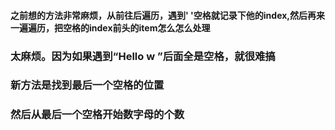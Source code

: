 #### 之前想的方法非常麻烦，从前往后遍历，遇到' '空格就记录下他的index,然后再来一遍遍历，把空格的index前头的item怎么怎么处理
### 太麻烦。因为如果遇到“Hello w   ”后面全是空格，就很难搞
### 新方法是找到最后一个空格的位置
### 然后从最后一个空格开始数字母的个数
